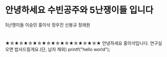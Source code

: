 # 안녕하세요 수빈공주와 5난쟁이들 입니다
  5난쟁이들
  이승민
  홍이삭
  정우진
  신봉규
  정래원
  #
★☆★☆★☆★☆★☆★☆★☆★☆★☆★☆★
안녕하세요 홍이삭입니다.
연구실 오면 밥사드릴게요.(단, 남자 제외)
printf("hello world");
